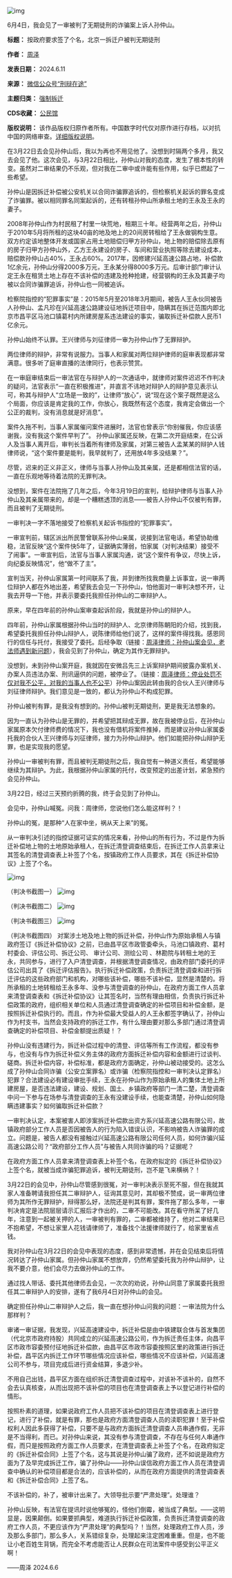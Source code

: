 ![img](https://chinadigitaltimes.net/chinese/files/2024/06/post-708836-666866ab76561.)


6月4日，我会见了一审被判了无期徒刑的诈骗案上诉人孙仲山。




**标题：** 按政府要求签了个名，北京一拆迁户被判无期徒刑  

**作者：** [周泽](https://chinadigitaltimes.net/space/周泽)  

**发表日期：** 2024.6.11  

**来源：** [微信公众号“刑辩在途”](https://web.archive.org/web/20240611145957/https://mp.weixin.qq.com/s/eqn8ozSaYBQyq9cTPjV_iA)  

**主题归类：** [强制拆迁](https://chinadigitaltimes.net/space/强制拆迁)  

**CDS收藏：** [公民馆](https://chinadigitaltimes.net/space/%E5%85%AC%E6%B0%91%E9%A6%86)  

**版权说明：** 该作品版权归原作者所有。中国数字时代仅对原作进行存档，以对抗中国的网络审查。[详细版权说明](https://chinadigitaltimes.net/chinese/copyright)。


在3月22日去会见孙仲山后，我以为再也不用见他了。没想到时隔两个多月，我又去会见了他。这次会见，与3月22日相比，孙仲山对我的态度，发生了根本性的转变。虽然对二审结果仍不乐观，但对我在二审中或许能有些作用，似乎已燃起了一些希望。


孙仲山是因拆迁补偿被公安机关以合同诈骗罪追诉的，但检察机关起诉的罪名变成了诈骗罪。被以相同罪名同案起诉的，还有转租孙仲山所承租土地的王永及王永的妻子。


2008年孙仲山作为村民租了村里一块荒地，租期三十年。经营两年之后，孙仲山于2010年5月将所租的这块40亩的地及地上的20间房转租给了王永做钢构生意。双方约定该地整体开发或国家占用土地赔偿归甲方孙仲山，地上物的赔偿除去原有的房子归甲方孙仲山外，乙方王永建设的房子、车间和营业执照等除去建设成本，赔偿款孙仲山占40%，王永占60%。2017年，因修建兴延高速公路占地，补偿款1亿余元，孙仲山分得2000多万元，王永某分得8000多万元。后审计部门审计认定王永在租赁土地上存在不该补偿的违建及抢种抢建，经营钢构的王永及其妻子均被以合同诈骗罪追诉，孙仲山也一同被追诉。


检察院指控的“犯罪事实”是：2015年5月至2018年3月期间，被告人王永伙同被告人孙仲山、孟凡珍在兴延高速公路建设征地拆迁项目中，隐瞒其在拆迁范围内即北京市昌平区马池口镇葛村内所建房屋系违法建设的事实，骗取拆迁补偿款人民币1亿余元。


孙仲山始终不认罪。王兴律师与刘征律师一审为孙仲山作了无罪辩护。


两位律师的辩护，非常有说服力。当事人和家属对两位辩护律师的庭审表现都非常满意。很多听了庭审直播的法律同行，也表示赞赏。


在一审庭审结束后一审法官在与辩护人的一次通话中，就律师对案件迟迟不作判决的疑问，法官表示“一直在积极推进”，并直言不讳地对辩护人的辩护意见表示认可，称其与辩护人“立场是一致的”，让律师“放心”，说“现在这个案子既然是这么个局面，你应该是肯定我的工作，你放心，我既然有这个态度，我肯定会做出一个公正的裁判，没有消息就是好消息”。


案件久拖不判，当事人家属催问案件进展时，法官也曾表示“你别催我，你应该感谢我，没有我这个案件早判了”。 孙仲山家属还反映，在第二次开庭结束，在公诉人及当事人离开后，审判长当着所有律师及家属，对第三被告人孟某某的辩护人钱律师说，“这个案件要是能判，我早就判了，还用放4年多没结果？”。


尽管，迟来的正义非正义，律师与当事人孙仲山及其亲属，还是都相信法官的话，一直在乐观地等待着法院的无罪判决。


没想到，案件在法院拖了几年之后，今年3月19日的宣判，给辩护律师与当事人孙仲山及其亲属带来的，却是一个糟糕透顶的消息——被告人孙仲山不仅被判有罪，而且被判了无期徒刑。


一审判决一字不落地接受了检察机关起诉书指控的“犯罪事实”。


一审宣判前，辖区派出所民警曾联系孙仲山亲属，说接到法官电话，希望协助维稳，法官反映“这个案件快5年了，证据确实薄弱，怕家属（对判决结果）接受不了闹事”。一审宣判后，法官与当事人家属沟通，说“这个案件有争议，尽快上诉，向纪委反映情况”，他“做不了主”。


宣判当天，孙仲山家属第一时间联系了我，并到律所找我商量上诉事宜，说一审两位辩护人都在外地出差，希望我去会见一下孙仲山，怕他面对一审判决想不开，让我去开导一下他，并表示要委托我担任孙仲山的二审辩护人。


原来，早在四年前的孙仲山案审查起诉阶段，我就是孙仲山的辩护人。


四年前，孙仲山家属根据孙仲山当时的辩护人、北京律师陈朝阳的介绍，找到我，希望委托我担任孙仲山辩护人，说陈律师给他们说了，这样的案件得找我。感恩同行的信任与托付，我接受了委托。后经争取（链接：[周泽律师：孙仲山案会见，老法师遇到新问题](https://mp.weixin.qq.com/s?__biz=MzA3NjYyNTM5OA==\&mid=2247484155\&idx=2\&sn=30d3b0861407a1ff999280c77b785e88\&scene=21#wechat_redirect)），我会见到了孙仲山，确定为其作无罪辩护。


没想到，未到孙仲山案开庭，我就因在安微吕先三上诉案辩护期间披露办案机关、办案人员违法办案、刑讯逼供的问题，被停业了。（链接：[周泽律师：停业处罚不仅对我不公平，对我的当事人也不公平](https://mp.weixin.qq.com/s?__biz=MzU2OTc1NzgzNg==\&mid=2247523540\&idx=2\&sn=d7149b2d0fa508c8c01797e322fb729d\&scene=21#wechat_redirect)）孙仲山案因此转由我的合伙人王兴律师与刘征律师辩护。我们意见是一致的，都认为孙仲山不构成犯罪。


孙仲山被判有罪，是我没有想到的。孙仲山被判无期徒刑，更是我无法想象的。


因为一直认为孙仲山是无罪的，并希望把其辩成无罪，故在我被停业后，在孙仲山家属原本欠付律师费的情况下，我也没有借机将案件推掉，而是建议孙仲山家属委托我的合伙人王兴律师与刘征律师，接力为孙仲山辩护。他们如能把孙仲山辩护无罪，也是实现我的愿望。


孙仲山一审被判有罪，而且被判无期徒刑之后，我自觉有一种道义责任，希望能够继续为其辩护。为此，我根据孙仲山家属的托付，改变预定的出差计划，紧急预约会见孙仲山。


3月22日，经过三天预约折腾的我，终于会见到了孙仲山。


会见中，孙仲山喊冤。问我：周律师，您说他们怎么能这样判？！


孙仲山的冤，是那种“人在家中坐，祸从天上来”的冤。


从一审判决引述的指控证据可证实的情况来看，孙仲山的所有行为，不过是作为拆迁补偿地上物的土地原始承租人，在拆迁清登调查结束后，在拆迁工作人员拿来让其签名的清登调查表上补签了个名，按镇政府工作人员要求，其在《拆迁补偿协议》上签了个名。


![img](https://chinadigitaltimes.net/chinese/files/2024/06/post-708836-666866ab99ed7.)


（判决书截图一）
![img](https://chinadigitaltimes.net/chinese/files/2024/06/post-708836-666866abbb422.)


（判决书截图二）
![img](https://chinadigitaltimes.net/chinese/files/2024/06/post-708836-666866abdc6f3.)


（判决书截图三）
![img](https://chinadigitaltimes.net/chinese/files/2024/06/post-708836-666866ac0688d.)


（判决书截图四）
对案涉土地及地上物的拆迁补偿，孙仲山作为原始承租人与镇政府签订《拆迁补偿协议》之前，已由昌平区市政管委牵头，马池口镇政府、葛村村委会、评估公司、拆迁公司、 审计公司、测绘公司 、林勘院与转租土地的王永，共同参与，进行了入户清登调查，并根据清登调查情况，由政府部门委托的评估公司出具了《拆迁评估报告》。执行拆迁补偿政策，负责拆迁清登调查和进行拆迁评估的这些政府部门和机构，对哪些该补偿，哪些不该补偿，显然是清楚的。将所承租的土地转租给王永多年、没参与清登调查的孙仲山，在政府方面工作人员拿来清登调查表和《拆迁补偿协议》让其签名时，当然有理由相信，负责执行拆迁补偿政策的政府，组织相关单位和人员通过清登调查确定的补偿项目和补偿金额，是按照拆迁补偿执行的。而且，作为补偿最大受益人的人王永都签字确认了，孙仲山作为村支书，当然会支持政府的拆迁工作，有什么理由要对那么多部门通过清登调查确定的补偿项目、补偿金额提出质疑！？


孙仲山没有违建行为，拆迁补偿过程中的清登、评估等所有工作流程，都没有参与，也没有与作为拆迁补偿义务主体的政府方面拆迁补偿内容和金额进行过谈判、磋商。拆迁补偿内容，补偿标准，都是政府方面确定，孙仲山被动接受的。这怎么成了孙仲山合同诈骗（公安立案罪名）或诈骗（检察院指控和一审判决认定罪名）犯罪？合法建设必有建设审批手续，王永在孙仲山作为原始承租人的集体土地上所建房屋，是否违法建设，建设、规划、国土、乡镇政府等部门一清二楚，清登调查中问一下参与在场参与清登调查的王永有没建设手续，也能查清楚，孙仲山如何隐瞒违建事实？如何骗取拆迁补偿款？


一审判决认定，本案被害人即涉案拆迁补偿款出资方系兴延高速公路有限公司，故镇政府部分工作人员是否因被告人的行为陷入错误认识，不影响被告人诈骗罪的成立。问题是，被告人都没有接触过兴延高速公路有限公司任何人员，如何诈骗兴延高速公路公司？“政府部分工作人员”与被告人共同诈骗的吗？证据呢？


在政府方面工作人员拿来清登调查表上补签个名，在政府拟定的《拆迁补偿协议》上签个名，就被当成诈骗犯罪追诉，被判无期徒刑，岂不是飞来横祸？！


3月22日的会见中，孙仲山尽管感到很冤，对一审判决表示至死不服，但在我就其家人准备聘请我担任其二审辩护人，征询其意见时，其却极不赞成，说一审两位律师为其所作无罪辩护，辩得那么好，法院还是判其有罪，案件拖了那么多年，一审判决肯定是法院层层请示汇报后才作出的，二审不可能改。其在看守所呆了好几年，注意到一起被关押的人，一审被判有罪的，二审都被维持了，他对二审结果已不抱希望，不想让家里人花钱请律师了，准备找个法援律师就行了，给家里省点钱。


我对孙仲山在3月22日的会见中表现的态度，感到非常遗憾，并在会见结束后将情况转达了孙仲山家属。但孙仲山家属不想放弃，仍然希望委托我为孙仲山辩护，让我不要介意，他们会尽力去做孙仲山的工作。


通过找人带话、委托其他律师去会见，一次次的劝说，孙仲山同意了家属委托我担任其二审辩护人的安排，遂有了我6月4日对孙仲山的会见。


确定担任孙仲山二审辩护人之后，我一直在想孙仲山问我的问题：一审法院为什么那样判？


审诸一审证据，我发现，兴延高速建设中，拆迁补偿是由中铁建联合体与首发集团（代北京市政府持股）共同成立的兴延高速公路公司，作为拆迁责任主体，向昌平区市政市容委预付征地拆迁补偿款，由昌平区市政市容委按照区里的政策进行拆迁补偿，昌平区内拆迁工作环节哪些情况应该补偿，哪些情况不应该补偿，兴延高速公司不参与，项目完成后进行资金结算，多退少补。


不用自己出钱，昌平区方面在组织拆迁清登调查过程中，对该补不该补的，自然不会去认真核查，从而出现把不该补偿的项目也在清登调查表上予以登记进行补偿的情形。


按照朴素的道理，如果说政府工作人员把不该补偿的项目在清登调查表上进行登记，进行了补偿，就是有罪，那也是政府方面清登调查人员的渎职犯罪！至于补偿权利人因此多获得了补偿，只要不是与政府方面拆迁清登调查人员串通作假，无非是不当得利，而已。对孙仲山来说，其没有参与清登调查，不存在与任何人串通作假，而只是按照政府方面工作人员要求，在清登调查表上补签了个名，在政府拟定的《拆迁补偿合同》上签了个名，这与其说是孙仲山骗了政府，还不如说是政府方面为了及早完成拆迁工作，骗了孙仲山——孙仲山误信政府方面工作人员在清登调查中确认的补偿项目都是合法的，应该补偿的，从而在政府方面提供的清登调查表和《拆迁补偿合同》上签了名。


不该补偿的，补了，被审计出来了。大领导批示要“严肃处理”。处理谁？


孙仲山反映，有法官在提讯时说他够冤的，怪他们倒霉，被当成了典型。——这明显是，因果颠倒。如果要抓典型，难道执行拆迁补偿政策，负责拆迁清登调查的政府工作人员，不更应该作为“严肃处理”的典型吗？！当然，处理政府工作人员，涉及那么多部门，那么多人，关系错综复杂，处理起来注定困难重重。但是，也不能让小老百姓生背锅，而完全不考虑能否让人民群众在司法案件中感受到公平正义啊！


——周泽 2024.6.6

